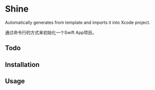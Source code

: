 # Shine
Automatically generates from template and imports it into Xcode project.

通过命令行的方式来初始化一个Swift App项目。

## Todo

## Installation



## Usage




